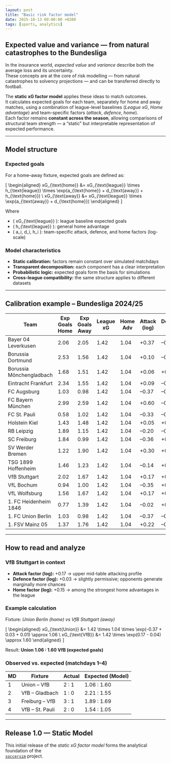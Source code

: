 ```yaml
---
layout: post
title: "Basic risk factor model"
date: 2025-10-13 09:00:00 +0200
tags: [sports, analytics]
---
```


## Expected value and variance — from natural catastrophes to the Bundesliga

In the insurance world, *expected value* and *variance* describe both the average loss and its uncertainty.  
These concepts are at the core of risk modelling — from natural catastrophes to solvency projections — and can be transferred directly to football.

The **static xG factor model** applies these ideas to match outcomes.  
It calculates expected goals for each team, separately for home and away matches, using a combination of league-level baselines (*League xG*, *Home advantage*) and team-specific factors (*attack*, *defence*, *home*).  
Each factor remains **constant across the season**, allowing comparisons of structural team strength — a “static” but interpretable representation of expected performance.

---

## Model structure

### Expected goals

For a home–away fixture, expected goals are defined as:

\[
\begin{aligned}
xG_{\text{home}} &= xG_{\text{league}} \times h_{\text{league}} \times 
   \exp(a_{\text{home}} + d_{\text{away}} + h_{\text{home}}) \\
xG_{\text{away}} &= xG_{\text{league}} \times 
   \exp(a_{\text{away}} + d_{\text{home}})
\end{aligned}
\]

Where  
- \( xG_{\text{league}} \): league baseline expected goals  
- \( h_{\text{league}} \): general home advantage  
- \( a_i, d_i, h_i \): team-specific attack, defence, and home factors (log-scale)

### Model characteristics
- **Static calibration:** factors remain constant over simulated matchdays  
- **Transparent decomposition:** each component has a clear interpretation  
- **Probabilistic logic:** expected goals form the basis for simulations  
- **Cross-league compatibility:** the same structure applies to different datasets  

---

## Calibration example – Bundesliga 2024/25

| Team | Exp Goals Home | Exp Goals Away | League xG | Home Adv | Attack (log) | Defence (log) | Home (log) |
|------|----------------|----------------|------------|-----------|---------------|---------------|-------------|
| Bayer 04 Leverkusen | 2.06 | 2.05 | 1.42 | 1.04 | +0.37 | –0.17 | –0.04 |
| Borussia Dortmund | 2.53 | 1.56 | 1.42 | 1.04 | +0.10 | –0.00 | +0.45 |
| Borussia Mönchengladbach | 1.68 | 1.51 | 1.42 | 1.04 | +0.06 | +0.09 | +0.07 |
| Eintracht Frankfurt | 2.34 | 1.55 | 1.42 | 1.04 | +0.09 | –0.11 | +0.38 |
| FC Augsburg | 1.03 | 0.98 | 1.42 | 1.04 | –0.37 | –0.04 | +0.01 |
| FC Bayern München | 2.99 | 2.59 | 1.42 | 1.04 | +0.60 | –0.44 | +0.11 |
| FC St. Pauli | 0.58 | 1.02 | 1.42 | 1.04 | –0.33 | –0.27 | –0.61 |
| Holstein Kiel | 1.43 | 1.48 | 1.42 | 1.04 | +0.05 | +0.42 | –0.08 |
| RB Leipzig | 1.89 | 1.15 | 1.42 | 1.04 | –0.20 | –0.08 | +0.45 |
| SC Freiburg | 1.84 | 0.99 | 1.42 | 1.04 | –0.36 | +0.01 | +0.58 |
| SV Werder Bremen | 1.22 | 1.90 | 1.42 | 1.04 | +0.30 | +0.09 | –0.48 |
| TSG 1899 Hoffenheim | 1.46 | 1.23 | 1.42 | 1.04 | –0.14 | +0.26 | +0.13 |
| VfB Stuttgart | 2.02 | 1.67 | 1.42 | 1.04 | +0.17 | +0.03 | +0.15 |
| VfL Bochum | 0.94 | 1.00 | 1.42 | 1.04 | –0.35 | +0.23 | –0.10 |
| VfL Wolfsburg | 1.56 | 1.67 | 1.42 | 1.04 | +0.17 | +0.04 | –0.11 |
| 1. FC Heidenheim 1846 | 0.77 | 1.39 | 1.42 | 1.04 | –0.02 | +0.19 | –0.64 |
| 1. FC Union Berlin | 1.03 | 0.98 | 1.42 | 1.04 | –0.37 | –0.04 | +0.01 |
| 1. FSV Mainz 05 | 1.37 | 1.76 | 1.42 | 1.04 | +0.22 | –0.19 | –0.29 |

---

## How to read and analyze

### VfB Stuttgart in context
- **Attack factor (log):** +0.17 → upper mid-table attacking profile  
- **Defence factor (log):** +0.03 → slightly permissive; opponents generate marginally more chances  
- **Home factor (log):** +0.15 → among the strongest home advantages in the league  

### Example calculation
Fixture: *Union Berlin (home) vs VfB Stuttgart (away)*  

\[
\begin{aligned}
xG_{\text{Union}} &= 1.42 \times 1.04 \times \exp(-0.37 + 0.03 + 0.01) \approx 1.06 \\
xG_{\text{VfB}} &= 1.42 \times \exp(0.17 - 0.04) \approx 1.60
\end{aligned}
\]

Result: **Union 1.06 : 1.60 VfB (expected goals)**  

### Observed vs. expected (matchdays 1–4)

| MD | Fixture | Actual | Expected (Model) |
|----|----------|---------|------------------|
| 1 | Union – VfB | 2 : 1 | 1.06 : 1.60 |
| 2 | VfB – Gladbach | 1 : 0 | 2.21 : 1.55 |
| 3 | Freiburg – VfB | 3 : 1 | 1.89 : 1.69 |
| 4 | VfB – St. Pauli | 2 : 0 | 1.54 : 1.05 |

---

## Release 1.0 — Static Model

This initial release of the *static xG factor model* forms the analytical foundation of the  
[`soccersim`](https://github.com/bvonboyen/Soccer-predictions) project.
